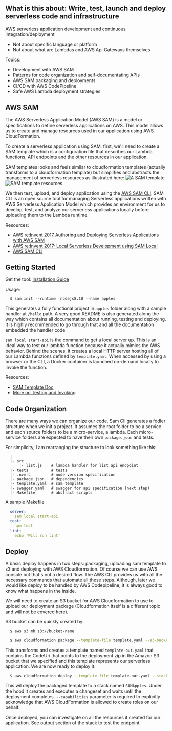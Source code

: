 ## What is this about: Write, test, launch and deploy serverless code and infrastructure

AWS serverless application development and continuous integration/deployment

- Not about specific language or platform
- Not about what are Lambdas and AWS Api Gateways themselves

Topics:
- Development with AWS SAM
- Patterns for code organization and self-documentating APIs
- AWS SAM packaging and deployments
- CI/CD with AWS CodePipeline
- Safe AWS Lambda deployment strategies

## AWS SAM

The AWS Serverless Application Model (AWS SAM) is a model or specifications to define serverless applications on AWS. This model allows us to create and manage resources used in our application using AWS CloudFormation.

To create a serverless application using SAM, first, we'll need to create a SAM template which is a configuration file that describes our Lambda functions, API endpoints and the other resources in our application.

SAM templates looks and feels similar to cloudformation templates (actually transforms to a cloudformation template) but simplifies and abstracts the management of serverless resources as illustrated here:
![A SAM template](https://image.slidesharecdn.com/3-170603004817/95/building-aws-lambda-applications-with-the-aws-serverless-application-model-aws-sam-june-2017-aws-online-tech-talks-16-638.jpg?cb=1496451007 "A SAM template")
![SAM template resources](https://image.slidesharecdn.com/srv311-authoring-and-deploying-8533218c-51bf-4889-8f9e-6a3f52380159-1404412007-171213232428/95/authoring-and-deploying-serverless-applications-with-aws-sam-srv311-reinvent-2017-17-638.jpg?cb=1513207484, "SAM template resources")

We then test, upload, and deploy application using the [AWS SAM CLI](https://github.com/awslabs/serverless-application-model).
SAM CLI is an open source tool for managing Serverless applications written with AWS Serverless Application Model which provides an environment for us to develop, test, and analyze our serverless applications locally before uploading them to the Lambda runtime.

Resources:
- [AWS re:Invent 2017 Authoring and Deploying Serverless Applications with AWS SAM ](https://www.youtube.com/watch?v=pMyniSCOJdA)
- [AWS re:Invent 2017: Local Serverless Development using SAM Local ](https://www.youtube.com/watch?v=oGawhLx3Dxo)
- [AWS SAM CLI](https://github.com/awslabs/aws-sam-cli)

## Getting Started

Get the tool: [Installation Guide](https://github.com/awslabs/aws-sam-cli/blob/develop/docs/installation.rst)

Usage:

```
  $ sam init --runtime  nodejs8.10 --name apples

```

This generates a fully functional project in `apples` folder along with a sample handler at `/hello` path. A very good README is also generated along the way which contains all documentation about running, testing and deploying. It is highly recommended to go through that and all the documentation embedded the handler code.

`sam local start-api` is the command to get a local server up. This is an ideal way to test our lambda function because it actually mimics the AWS behavior. Behind the scenes, it creates a local HTTP server hosting all of our Lambda functions defined by `template.yaml`. When accessed by using a browser or the CLI, a Docker container is launched on-demand locally to invoke the function.

Resources:
- [SAM Template Doc](https://docs.aws.amazon.com/lambda/latest/dg/serverless_app.html)
- [More on Testing and Invoking](https://docs.aws.amazon.com/lambda/latest/dg/test-sam-cli.html)

## Code Organization

There are many ways we can organize our code. Sam Cli generates a fodler structure when we init a project. It assumes the root folder to be a service and each source folders to be a micro-service, a lambda. Each micro-service folders are expected to have their own `package.json` and tests.

For simplicity, I am rearranging the structure to look something like this:

```
  |
  |- src
      |- list.js    # lambda handler for list api endpoint
  |- tests          # tests
  |- .nvmrc         # node version specification
  |- package.json   # dependencies
  |- template.yaml  # sam template
  |- swagger.yaml   # swagger for api specification (next step)
  |- Makefile       # abstract scripts

```
A sample Makefile

```yaml
  server:
    sam local start-api
  test:
    npm test
  lint:
    echo 'Will run lint'
```

## Deploy

A basic deploy happens in two steps: packaging, uploading sam template to s3 and deploying with AWS Cloudformation. Of course we can use AWS console but that's not a desired flow. The AWS CLI provides us with all the necessary commands that automate all these steps. Although, later we would like deploy to be handled by AWS Codepipeline, it is always good to know what happens in the inside.

We will need to create an S3 bucket for AWS Cloudformation to use to upload our deployment package (Cloudformation itself is a different topic and will not be covered here).

S3 bucket can be quickly created by:

```bash
  $ aws s3 mb s3://bucket-name
```

```bash
  $ aws cloudformation package --template-file template.yaml --s3-bucket lambda-deploy-pkgs --output-template-file template-out.yaml --profile aws-profile

```

This transforms and creates a template named `template-out.yaml` that contains the CodeUri that points to the deployment zip in the Amazon S3 bucket that we specified and this template represents our serverless application. We are now ready to deploy it.

```bash
  $ aws cloudformation deploy --template-file template-out.yaml --stack-name SAMApples --capabilities CAPABILITY_IAM --profile aws-profile

```
This wil deploy the packaged template to a stack named `SAMApples`. Under the hood it creates and executes a changeset and waits until the deployment completes. `--capabilities` parameter is required to explicitly acknowledge that AWS CloudFormation is allowed to create roles on our behalf.

Once deployed, you can investigate on all the resources it created for our application. See output section of the stack to test the endpoint.

